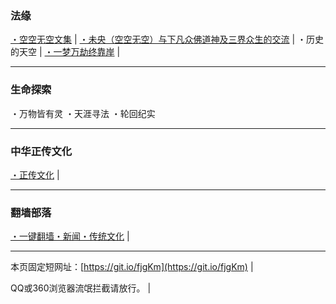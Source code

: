 ### 法缘

[・空空无空文集](https://github.com/lanna2019/lanna2019.github.io/issues/65#issue-454113136) |
[・未央（空空无空）与下凡众佛道神及三界众生的交流](https://github.com/lanna2019/lanna2019.github.io/issues/64#issue-454107840) |
・历史的天空 |
[・一梦万劫终靠岸](https://github.com/lanna2019/lanna2019.github.io/issues/91#issue-454726509) |

-----------------------------------------------------------
### 生命探索
・万物皆有灵
・天涯寻法
・轮回纪实

-----------------------------------------------------------
### 中华正传文化
[・正传文化](https://github.com/dfh1/djy/blob/master/gb/news2007.md?fldfh#11) |

-----------------------------------------------------------
### 翻墙部落

[・一键翻墙・新闻・传统文化](https://github.com/dfh1/fq) |

-----------------------------------------------------------

本页固定短网址：[https://git.io/fjgKm](https://git.io/fjgKm) |

QQ或360浏览器流氓拦截请放行。&nbsp;|&nbsp; 
